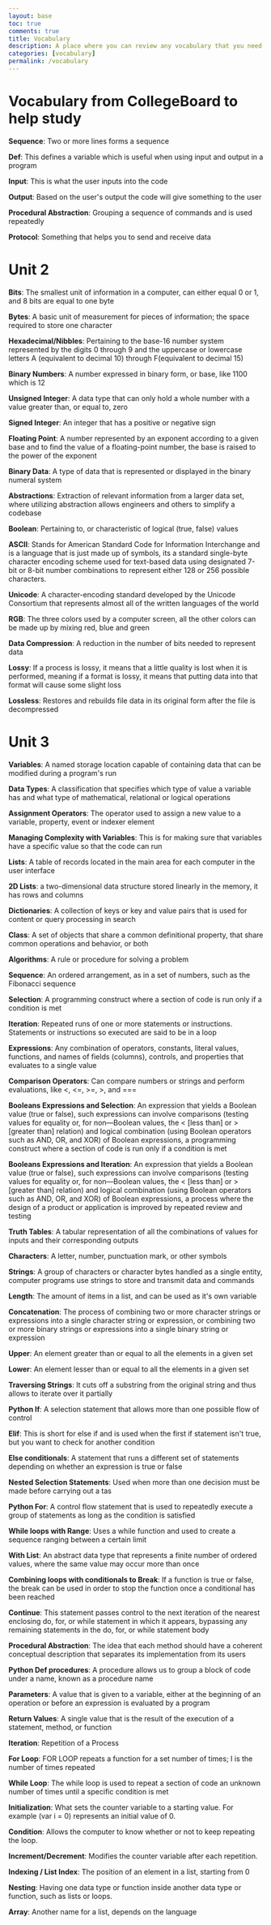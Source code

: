 ```yaml
---
layout: base
toc: true
comments: true
title: Vocabulary
description: A place where you can review any vocabulary that you need to help you prepare for a test
categories: [vocabulary]
permalink: /vocabulary
---
```


# Vocabulary from CollegeBoard to help study
**Sequence**: Two or more lines forms a sequence

**Def**: This defines a variable which is useful when using input and output in a program

**Input**: This is what the user inputs into the code

**Output**: Based on the user's output the code will give something to the user

**Procedural Abstraction**: Grouping a sequence of commands and is used repeatedly

**Protocol**: Something that helps you to send and receive data

# Unit 2
**Bits**: The smallest unit of information in a computer, can either equal 0 or 1, and 8 bits are equal to one byte

**Bytes**:  A basic unit of measurement for pieces of information; the space required to store one character

**Hexadecimal/Nibbles**: Pertaining to the base-16 number system represented by the digits 0 through 9 and the uppercase or lowercase letters A (equivalent to decimal 10) through F(equivalent to decimal 15)

**Binary Numbers**: A number expressed in binary form, or base, like 1100 which is 12

**Unsigned Integer**: A data type that can only hold a whole number with a value greater than, or equal to, zero

**Signed Integer**: An integer that has a positive or negative sign

**Floating Point**: A number represented by an exponent according to a given base and to find the value of a floating-point number, the base is raised to the power of the exponent

**Binary Data**: A type of data that is represented or displayed in the binary numeral system

**Abstractions**: Extraction of relevant information from a larger data set, where utilizing abstraction allows engineers and others to simplify a codebase

**Boolean**: Pertaining to, or characteristic of logical (true, false) values

**ASCII**: Stands for American Standard Code for Information Interchange and is a language that is just made up of symbols, its a standard single-byte character encoding scheme used for text-based data using designated 7-bit or 8-bit number combinations to represent either 128 or 256 possible characters.

**Unicode**: A character-encoding standard developed by the Unicode Consortium that represents almost all of the written languages of the world

**RGB**: The three colors used by a computer screen, all the other colors can be made up by mixing red, blue and green

**Data Compression**: A reduction in the number of bits needed to represent data

**Lossy**: If a process is lossy, it means that a little quality is lost when it is performed, meaning if a format is lossy, it means that putting data into that format will cause some slight loss

**Lossless**: Restores and rebuilds file data in its original form after the file is decompressed

# Unit 3
**Variables**: A named storage location capable of containing data that can be modified during a program's run

**Data Types**: A classification that specifies which type of value a variable has and what type of mathematical, relational or logical operations

**Assignment Operators**: The operator used to assign a new value to a variable, property, event or indexer element

**Managing Complexity with Variables**: This is for making sure that variables have a specific value so that the code can run

**Lists**: A table of records located in the main area for each computer in the user interface

**2D Lists**: a two-dimensional data structure stored linearly in the memory, it has rows and columns

**Dictionaries**: A collection of keys or key and value pairs that is used for content or query processing in search

**Class**: A set of objects that share a common definitional property, that share common operations and behavior, or both

**Algorithms**: A rule or procedure for solving a problem

**Sequence**: An ordered arrangement, as in a set of numbers, such as the Fibonacci sequence

**Selection**: A programming construct where a section of code is run only if a condition is met

**Iteration**: Repeated runs of one or more statements or instructions. Statements or instructions so executed are said to be in a loop

**Expressions**: Any combination of operators, constants, literal values, functions, and names of fields (columns), controls, and properties that evaluates to a single value

**Comparison Operators**: Can compare numbers or strings and perform evaluations, like <, <=, >=, >, and ===

**Booleans Expressions and Selection**: An expression that yields a Boolean value (true or false), such expressions can involve comparisons (testing values for equality or, for non—Boolean values, the < [less than] or > [greater than] relation) and logical combination (using Boolean operators such as AND, OR, and XOR) of Boolean expressions, a programming construct where a section of code is run only if a condition is met

**Booleans Expressions and Iteration**: An expression that yields a Boolean value (true or false), such expressions can involve comparisons (testing values for equality or, for non—Boolean values, the < [less than] or > [greater than] relation) and logical combination (using Boolean operators such as AND, OR, and XOR) of Boolean expressions, a process where the design of a product or application is improved by repeated review and testing

**Truth Tables**: A tabular representation of all the combinations of values for inputs and their corresponding outputs

**Characters**: A letter, number, punctuation mark, or other symbols

**Strings**: A group of characters or character bytes handled as a single entity, computer programs use strings to store and transmit data and commands

**Length**: The amount of items in a list, and can be used as it's own variable

**Concatenation**: The process of combining two or more character strings or expressions into a single character string or expression, or combining two or more binary strings or expressions into a single binary string or expression

**Upper**: An element greater than or equal to all the elements in a given set

**Lower**: An element lesser than or equal to all the elements in a given set

**Traversing Strings**: It cuts off a substring from the original string and thus allows to iterate over it partially

**Python If**: A selection statement that allows more than one possible flow of control

**Elif**: This is short for else if and is used when the first if statement isn't true, but you want to check for another condition

**Else conditionals**: A statement that runs a different set of statements depending on whether an expression is true or false

**Nested Selection Statements**: Used when more than one decision must be made before carrying out a tas

**Python For**: A control flow statement that is used to repeatedly execute a group of statements as long as the condition is satisfied

**While loops with Range**: Uses a while function and used to create a sequence ranging between a certain limit

**With List**: An abstract data type that represents a finite number of ordered values, where the same value may occur more than once

**Combining loops with conditionals to Break**: If a function is true or false, the break can be used in order to stop the function once a conditional has been reached

**Continue**: This statement passes control to the next iteration of the nearest enclosing do, for, or while statement in which it appears, bypassing any remaining statements in the do, for, or while statement body

**Procedural Abstraction**: The idea that each method should have a coherent conceptual description that separates its implementation from its users

**Python Def procedures**: A procedure allows us to group a block of code under a name, known as a procedure name

**Parameters**: A value that is given to a variable, either at the
beginning of an operation or before an expression is evaluated by a program

**Return Values**: A single value that is the result of the execution of a statement, method, or function

**Iteration**: Repetition of a Process

**For Loop**: FOR LOOP repeats a function for a set number of times; I is the number of times repeated

**While Loop**: The while loop is used to repeat a section of code an unknown number of times until a specific condition is met

**Initialization**: What sets the counter variable to a starting value. For example (var i = 0) represents an initial value of 0.

**Condition**: Allows the computer to know whether or not to keep repeating the loop.

**Increment/Decrement**: Modifies the counter variable after each repetition.

**Indexing / List Index**: The position of an element in a list, starting from 0

**Nesting**: Having one data type or function inside another data type or function, such as lists or loops.

**Array**: Another name for a list, depends on the language
